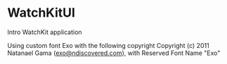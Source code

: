 # WatchKitUI
Intro WatchKit application

Using custom font Exo with the following copyright
Copyright (c) 2011 Natanael Gama (exo@ndiscovered.com), with Reserved Font Name "Exo"